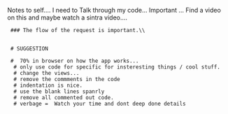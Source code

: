   Notes to self....
    I need to Talk through my code...  Important ...
     Find a video on this and maybe watch a sintra video....
     
     ### The flow of the request is important.\\


     # SUGGESTION

     #  70% in browser on how the app works... 
      # only use code for specific for insteresting things / cool stuff.
      # change the views...
      # remove the commments in the code
      # indentation is nice.
      # use the blank lines spanrly
      # remove all commented out code.
      # verbage =  Watch your time and dont deep done details
